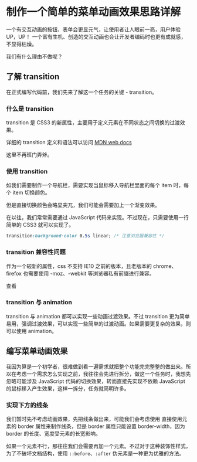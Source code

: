 # 制作一个简单的菜单动画效果思路详解

一个有交互动画的按钮、表单会更显元气，让使用者让人眼前一亮，用户体验 UP，UP！
一个富有生机、创造的交互动画也会让开发者编码时也更有成就感，不显得枯燥。

我们有什么理由不做呢？

## 了解 transition

在正式编写代码前，我们先来了解这一个任务的关键 - transition。

### 什么是 transition

transition 是 CSS3 的新属性，主要用于定义元素在不同状态之间切换的过渡效果。

详细的 transition 定义和语法可以访问 [MDN web docs](https://developer.mozilla.org/zh-CN/docs/Web/CSS/transition)

这里不再班门弄斧。

### 使用 transition

如我们需要制作一个导航栏，需要实现当鼠标移入导航栏里面的每个 item 时，每个 item 切换颜色。

但是直接切换颜色会略显突兀，我们可能会需要加上一个渐变效果。

在以往，我们常常需要通过 JavaScript 代码来实现。不过现在，只需要使用一行简单的 CSS3 就可以实现了。

```css
transition:background-color 0.5s linear; /* 注意浏览器兼容性 */
```

### transition 兼容性问题

作为一个较新的属性，css 不支持 IE10 之前的版本，且老版本的 chrome、firefox 也需要使用 -moz、-webkit 等浏览器私有前缀进行兼容。

查看

### transition 与 animation

transition 与 animation 都可以实现一些动画过渡效果。不过 transition 更为简单易用，强调过渡效果，可以实现一些简单的过渡动画。如果需要更复杂的效果，则可以使用 animation。

## 编写菜单动画效果

我因为算是一个初学者，很难做到看一遍需求就把整个功能完完整整的做出来。所以在考虑一个需求怎么实现之前，我往往会先进行拆分，做这一个任务时，我想先忽略可能涉及 JavaScript 代码的切换效果，转而直接先实现不依赖 JavaScript 的鼠标移入产生效果，这样一拆分，任务就简明许多。

### 实现下方的线条

我们暂时先不考虑动画效果，先把线条做出来，可能我们会考虑使用 直接使用元素的 border 属性来制作线条，但是 border 属性只能设置 border-width，因为 border 的长度、宽度受元素的长宽影响。

如果一个元素不行，那往往我们会需要再加一个元素。不过对于这种装饰性样式，为了不破坏文档结构，使用 `::before`、`:after` 伪元素是一种更为优雅的方法。